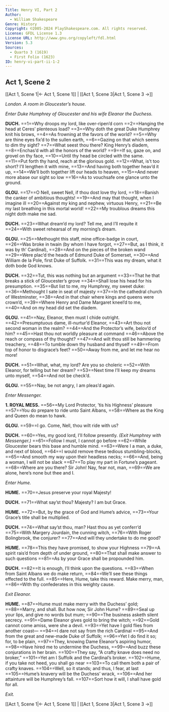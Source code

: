 ```yaml
---
Title: Henry VI, Part 2
Author: 
  - William Shakespeare
Genre: History
Copyright: ©2005-2024 PlayShakespeare.com. All rights reserved.
License: GFDL License 1.3
License URL: http://www.gnu.org/copyleft/fdl.html
Version: 5.3
Sources:
  - Quarto 3 (1619)
  - First Folio (1623)
ID: henry-vi-part-ii-1-2
---
```


## Act 1, Scene 2
[[Act 1, Scene 1|← Act 1, Scene 1]] | [[Act 1, Scene 3|Act 1, Scene 3 →]]

*London. A room in Gloucester’s house.*

*Enter Duke Humphrey of Gloucester and his wife Eleanor the Duchess.*

**DUCH.**
==1==Why droops my lord, like over-ripen’d corn
==2==Hanging the head at Ceres’ plenteous load?
==3==Why doth the great Duke Humphrey knit his brows,
==4==As frowning at the favors of the world?
==5==Why are thine eyes fix’d to the sullen earth,
==6==Gazing on that which seems to dim thy sight?
==7==What seest thou there? King Henry’s diadem,
==8==Enchas’d with all the honors of the world?
==9==If so, gaze on, and grovel on thy face,
==10==Until thy head be circled with the same.
==11==Put forth thy hand, reach at the glorious gold.
==12==What, is’t too short? I’ll lengthen it with mine,
==13==And having both together heav’d it up,
==14==We’ll both together lift our heads to heaven,
==15==And never more abase our sight so low
==16==As to vouchsafe one glance unto the ground.

**GLOU.**
==17==O Nell, sweet Nell, if thou dost love thy lord,
==18==Banish the canker of ambitious thoughts!
==19==And may that thought, when I imagine ill
==20==Against my king and nephew, virtuous Henry,
==21==Be my last breathing in this mortal world!
==22==My troublous dreams this night doth make me sad.

**DUCH.**
==23==What dream’d my lord? Tell me, and I’ll requite it
==24==With sweet rehearsal of my morning’s dream.

**GLOU.**
==25==Methought this staff, mine office-badge in court,
==26==Was broke in twain (by whom I have forgot,
==27==But, as I think, it was by th’ Cardinal),
==28==And on the pieces of the broken wand
==29==Were plac’d the heads of Edmund Duke of Somerset,
==30==And William de la Pole, first Duke of Suffolk.
==31==This was my dream, what it doth bode God knows.

**DUCH.**
==32==Tut, this was nothing but an argument
==33==That he that breaks a stick of Gloucester’s grove
==34==Shall lose his head for his presumption.
==35==But list to me, my Humphrey, my sweet duke:
==36==Methought I sate in seat of majesty
==37==In the cathedral church of Westminster,
==38==And in that chair where kings and queens were crown’d,
==39==Where Henry and Dame Margaret kneel’d to me,
==40==And on my head did set the diadem.

**GLOU.**
==41==Nay, Eleanor, then must I chide outright.
==42==Presumptuous dame, ill-nurtur’d Eleanor,
==43==Art thou not second woman in the realm?
==44==And the Protector’s wife, belov’d of him?
==45==Hast thou not worldly pleasure at command
==46==Above the reach or compass of thy thought?
==47==And wilt thou still be hammering treachery,
==48==To tumble down thy husband and thyself
==49==From top of honor to disgrace’s feet?
==50==Away from me, and let me hear no more!

**DUCH.**
==51==What, what, my lord? Are you so choleric
==52==With Eleanor, for telling but her dream?
==53==Next time I’ll keep my dreams unto myself,
==54==And not be check’d.

**GLOU.**
==55==Nay, be not angry, I am pleas’d again.

*Enter Messenger.*

**1. ROYAL MESS.**
==56==My Lord Protector, ’tis his Highness’ pleasure
==57==You do prepare to ride unto Saint Albans,
==58==Where as the King and Queen do mean to hawk.

**GLOU.**
==59==I go. Come, Nell, thou wilt ride with us?

**DUCH.**
==60==Yes, my good lord, I’ll follow presently.
*(Exit Humphrey with Messenger.)*
==61==Follow I must, I cannot go before
==62==While Gloucester bears this base and humble mind.
==63==Were I a man, a duke, and next of blood,
==64==I would remove these tedious stumbling-blocks,
==65==And smooth my way upon their headless necks;
==66==And, being a woman, I will not be slack
==67==To play my part in Fortune’s pageant.
==68==Where are you there? Sir John! Nay, fear not, man,
==69==We are alone, here’s none but thee and I.

*Enter Hume.*

**HUME.**
==70==Jesus preserve your royal Majesty!

**DUCH.**
==71==What say’st thou? Majesty? I am but Grace.

**HUME.**
==72==But, by the grace of God and Hume’s advice,
==73==Your Grace’s title shall be multiplied.

**DUCH.**
==74==What say’st thou, man? Hast thou as yet conferr’d
==75==With Margery Jourdain, the cunning witch,
==76==With Roger Bolingbrook, the conjurer?
==77==And will they undertake to do me good?

**HUME.**
==78==This they have promised, to show your Highness
==79==A spirit rais’d from depth of under ground,
==80==That shall make answer to such questions
==81==As by your Grace shall be propounded him.

**DUCH.**
==82==It is enough, I’ll think upon the questions.
==83==When from Saint Albans we do make return,
==84==We’ll see these things effected to the full.
==85==Here, Hume, take this reward. Make merry, man,
==86==With thy confederates in this weighty cause.

*Exit Eleanor.*

**HUME.**
==87==Hume must make merry with the Duchess’ gold;
==88==Marry, and shall. But how now, Sir John Hume?
==89==Seal up your lips, and give no words but mum;
==90==The business asketh silent secrecy.
==91==Dame Eleanor gives gold to bring the witch;
==92==Gold cannot come amiss, were she a devil.
==93==Yet have I gold flies from another coast⁠—
==94==I dare not say from the rich Cardinal
==95==And from the great and new-made Duke of Suffolk;
==96==Yet I do find it so; for, to be plain,
==97==They, knowing Dame Eleanor’s aspiring humor,
==98==Have hired me to undermine the Duchess,
==99==And buzz these conjurations in her brain.
==100==They say, “A crafty knave does need no broker,”
==101==Yet am I Suffolk and the Cardinal’s broker.
==102==Hume, if you take not heed, you shall go near
==103==To call them both a pair of crafty knaves.
==104==Well, so it stands; and thus, I fear, at last
==105==Hume’s knavery will be the Duchess’ wrack,
==106==And her attainture will be Humphrey’s fall.
==107==Sort how it will, I shall have gold for all.

*Exit.*

[[Act 1, Scene 1|← Act 1, Scene 1]] | [[Act 1, Scene 3|Act 1, Scene 3 →]]